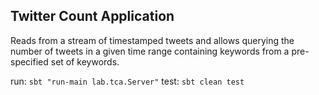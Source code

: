 Twitter Count Application
-------------------------
Reads from a stream of timestamped tweets and allows querying the number of tweets in a given time range containing keywords from a pre-specified set of keywords.

run: ```sbt "run-main lab.tca.Server"```
test: ```sbt clean test```

